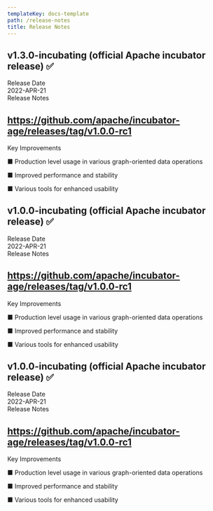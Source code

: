 ```yaml
---
templateKey: docs-template
path: /release-notes
title: Release Notes
---
```

<div class="ReleaseBox">

<section>

## v1.3.0-incubating (official Apache incubator release) ✅

Release Date\
2022-APR-21\
Release Notes

</section>

<section>

## <https://github.com/apache/incubator-age/releases/tag/v1.0.0-rc1>

Key Improvements

</section>

<section>

■ Production level usage in various graph-oriented data operations

■ Improved performance and stability

■ Various tools for enhanced usability

</section>

</div>

<div class="ReleaseBox">

<section>

## v1.0.0-incubating (official Apache incubator release) ✅

Release Date\
2022-APR-21\
Release Notes

</section>

<section>

## <https://github.com/apache/incubator-age/releases/tag/v1.0.0-rc1>

Key Improvements

</section>

<section>

■ Production level usage in various graph-oriented data operations

■ Improved performance and stability

■ Various tools for enhanced usability

</section>

</div>

<div class="ReleaseBox">

<section>

## v1.0.0-incubating (official Apache incubator release) ✅

Release Date\
2022-APR-21\
Release Notes

</section>

<section>

## <https://github.com/apache/incubator-age/releases/tag/v1.0.0-rc1>

Key Improvements

</section>

<section>

■ Production level usage in various graph-oriented data operations

■ Improved performance and stability

■ Various tools for enhanced usability

</section>

</div>